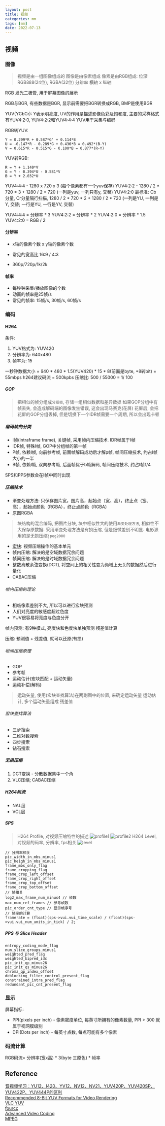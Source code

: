 ```yaml
---
layout: post
title: 视频
categories: mm
tags: [mm]
date: 2022-07-13
---
```

## 视频

### 图像
> 视频是由一组图像组成的
图像是由像素组成
像素是由RGB组成: 位深  RGB888(24位), RGBA(32位) 
分辨率 横轴 x 纵轴

RGB 发光二极管, 用于屏幕图像的展示

RGB与BGR, 有些数据是BGR, 显示前需要把BGR转换成RGB, BMP是使用BGR

YUV(YCbCr): Y表示明亮度, UV的作用是描述影像色彩及饱和度, 主要的采样格式有YUV4:2:0,
  YUV4:2:2和YUV4:4:4
YUV用于采集与编码 

RGB转YUV:

    Y = 0.299*R + 0.587*G' + 0.114*B
    U = -0.147*R - 0.289*G + 0.436*B = 0.492*(B-Y)
    V = 0.615*R - 0.515*G - 0.100*B = 0.877*(R-Y)

YUV转RGB:

    R = Y + 1.140*V
    G = Y - 0.394*U - 0.581*V
    B = Y + 2.032*U

YUV4:4:4 - 1280 x 720 x 3 (每个像素都有一个yuv保存)
YUV4:2:2 - 1280 / 2 * 720 * 3 + 1280 / 2 * 720 (一列是yuv, 一列只有y, 交替)
YUV4:2:0 最标准: Cb分量, Cr分量隔行扫描, 1280 / 2 * 720 * 2 + 1280 / 2 * 720
  (一列是YU, 一列是Y, 交替; 一行是YU, 一行是YV, 交替)

YUV4:4:4 = 分辨率 * 3
YUV4:2:2 = 分辨率 * 2
YUV4:2:0 = 分辨率 * 1.5
YUV4:2:0 = RGB / 2

#### 分辨率

* x轴的像素个数 x y轴的像素个数
* 常见的宽高比 16:9 / 4:3

* 360p/720p/1k/2k

#### 帧率

* 每秒钟采集/播放图像的个数
* 动画的帧率是25帧/s
* 常见的帧率: 15帧/s, 30帧/s, 60帧/s

### 编码

#### H264

条件: 
1. YUV格式为: YUV420
2. 分辨率为: 640x480
3. 帧率为: 15

一秒钟数据大小 = 640 * 480 * 1.5(YUV420) * 15 * 8(前面是byte, \*8转bit) = 55mbps
h264建议码流 = 500kpbs
压缩比: 500 / 55000 = 1/ 100

##### GOP

> 把相似的帧分组成`分组帧`, 存储一组相似数据和差异数据
> 如果GOP分组中有帧丢失, 会造成解码端的图像发生错误, 这会出现马赛克(花屏)
> 花屏后, 会把花屏的GOP分组丢掉, 但是切换下一个IDR帧需要一个周期, 所以会出现卡顿

##### 编码帧的分类

* I帧(intraframe frame), 关键帧, 采用帧内压缩技术. IDR帧属于I帧
* IDR帧, 特殊I帧, GOP中分组帧的第一帧
* P帧, 依赖I帧, 向前参考帧, 前面帧解码成功后才解p帧, 帧间压缩技术, 约占I帧大小的一半
* B帧, 依赖I帧, 双向参考帧, 后面帧优于b帧解码, 帧间压缩技术, 约占I帧1/4

SPS和PPS参数会在I帧中同时出现

##### 压缩技术

* 渐变处理方法: 只保存图片宽，图片高，起始点（宽、高），终止点（宽、高），起始点颜色（RGBA），终止点颜色（RGBA）
* 原图RGBA

> 块结构的混合编码, 把图片分块, 块中相似性大的使用`渐变处理方法`, 相似性不大保存原数据.
> 采用渐变处理方法是有损压缩, 但是细微差别不明显.
> 电影源用的是无损压缩`jpeg2000`

* [宏块](https://www.jianshu.com/p/dd2c50d5d80e): 视频压缩操作的基本单元
* 帧内压缩: 解决的是空域数据冗余问题
* 帧间压缩: 解决的是时域数据冗余问题
* 整数离散余弦变换(DCT), 将空间上的相关性变为频域上无关的数据然后进行量化
* CABAC压缩

###### 帧内压缩的理论

* 相临像素差别不大, 所以可以进行宏块预测
* 人们对亮度的敏感度超过色度
* YUV很容易将亮度与色度分开

帧内预测: 有9种模式, 亮度块和色度块单独预测
殘差值计算

压缩: 预测值 + 残差值, 就可以还原(有损)

###### 帧间压缩原理

* GOP
* 参考帧
* 运动估计(宏块匹配 + 运动矢量)
* 运动补偿(解码)

> 运动矢量, 使用(宏块查找算法)在两副图中的位置, 来确定运动矢量
> 运动估计, 多个运动矢量组成
> 残差值

###### 宏块查找算法

* 三步搜索
* 二维对数搜索
* 四步搜索
* 钻石搜索

##### 无损压缩

1. DCT变换 - 分散数据集中一个角
2. VLC压缩; CABAC压缩

##### H264码流

* NAL层
* VCL层

##### SPS

> H264 Profile, 对视频压缩特性的描述
![profile1](https://github.com/LiMingFei56/picturebed/raw/main/multimedia/h264_profile1.png)
![profile2](https://github.com/LiMingFei56/picturebed/raw/main/multimedia/h264_profile2.png)
> H264 Level, 对视频的码率, 分辨率, fps相关
![level](https://github.com/LiMingFei56/picturebed/raw/main/multimedia/h264_level.png)

    // 分辨率相关
    pic_width_in_mbs_minus1
    pic_heigh_in_mbs_minus1
    frame_mbs_only_flag
    frame_cropping_flag
    frame_crop_left_offset
    frame_crop_right_offset
    frame_crop_top_offset
    frame_crop_bottom_offset
    // 帧相关
    log2_max_frame_num_minus4 // 帧数
    max_num_ref_frames // 参考帧数
    pic_order_cnt_type // 显示帧序号
    // 帧率的计算
    framerate = (float)(sps->vui.vui_time_scale) / (float)(sps->vui.vui_num_units_in_tick) / 2;

##### PPS 与 Slice Header

    entropy_coding_mode_flag 
    num_slice_groups_minus1
    weighted_pred_flag
    weighted_bipred_idc
    pic_init_qp_minus26
    pic_init_qs_minus26
    chroma_qp_index_offset
    deblocking_filter_control_present_flag
    constrained_intra_pred_flag
    redundant_pic_cnt_present_flag


### 显示

屏幕指标:
* PPI(pixels per inch) - 像素密度单位, 每英寸所拥有的像素数量, PPI > 300 就属于视网膜级别
* DPI(Dots per inch) - 每英寸点数, 每点可能有多个像素

### 码流计算

RGB码流= 分辨率(宽x高) * 3(byte 三原色) * 帧率

## Reference
[音视频学习：YU12、I420、YV12、NV12、NV21、YUV420P、YUV420SP、YUV422P、YUV444P的区别](https://zhuanlan.zhihu.com/p/495400095)  
[Recommended 8-Bit YUV Formats for Video Rendering](https://docs.microsoft.com/en-us/windows/win32/medfound/recommended-8-bit-yuv-formats-for-video-rendering)  
[VLC YUV](https://wiki.videolan.org/YUV)  
[fourcc](https://www.fourcc.org/)  
[Advanced Video Coding](https://en.wikipedia.org/wiki/Advanced_Video_Coding)  
[MPEG](https://mpeg.chiariglione.org/)  
